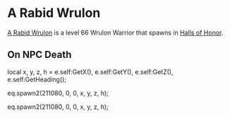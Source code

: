 # A Rabid Wrulon



[A Rabid Wrulon](/npc/211044) is a level 66 Wrulon Warrior that spawns in [Halls of Honor](/zone/211).



## On NPC Death

local x, y, z, h = e.self:GetX(), e.self:GetY(), e.self:GetZ(), e.self:GetHeading();

eq.spawn2(211080, 0, 0, x, y, z, h); 

eq.spawn2(211080, 0, 0, x, y, z, h); 